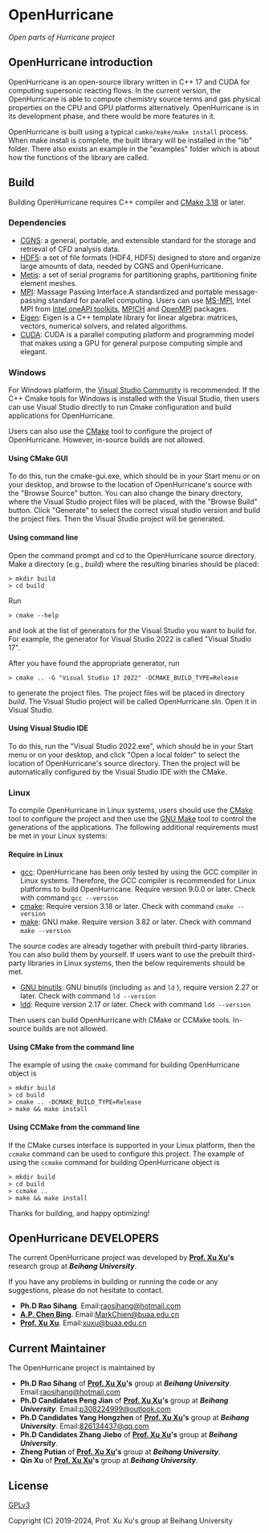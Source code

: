 ﻿# OpenHurricane

*Open parts of Hurricane project*

## OpenHurricane introduction

OpenHurricane is an open-source library written in C++ 17 and CUDA for computing supersonic reacting flows.
In the current version, the OpenHurricane is able to compute chemistry source terms and gas physical properties on the CPU and GPU platforms alternatively.
OpenHurricane is in its development phase, and there would be more features in it.

OpenHurricane is built using a typical ```camke/make/make install``` process. When make install is complete, the built library will be installed in the "lib" folder.
There also exists an example in the "examples" folder which is about how the functions of the library are called.


## Build

Building OpenHurricane requires C++ compiler and [CMake 3.18](https://cmake.org/ "CMake") or later.

### Dependencies


* [CGNS](https://github.com/CGNS/CGNS "CGNS"): a general, portable, and extensible standard for the storage and retrieval of CFD analysis data.
* [HDF5](https://www.hdfgroup.org/downloads/hdf5/ "hdf5"): a set of file formats (HDF4, HDF5) designed to store and organize large amounts of data, needed by CGNS and OpenHurricane.
* [Metis](http://glaros.dtc.umn.edu/gkhome/metis/metis/download "Metis"): a set of serial programs for partitioning graphs, partitioning finite element meshes.
* [MPI](https://computing.llnl.gov/tutorials/mpi/ "MPI"): Massage Passing Interface.A standardized and portable message-passing standard for parallel computing.
  Users can use [MS-MPI](https://github.com/Microsoft/Microsoft-MPI "MS-MPI"), Intel MPI from [Intel oneAPI toolkits](https://www.intel.com/content/www/us/en/developer/tools/oneapi/toolkits.html, "Intel oneAPI"), [MPICH](https://github.com/pmodels/mpich "MPICH") and [OpenMPI](https://github.com/open-mpi/ompi "OpenMPI") packages.
* [Eigen](http://eigen.tuxfamily.org/ "Eigen"): Eigen is a C++ template library for linear algebra: matrices, vectors, numerical solvers, and related algorithms.
* [CUDA](https://developer.nvidia.com/cuda-downloads "CUDA"): CUDA is a parallel computing platform and programming model that makes using a GPU for general purpose computing simple and elegant.

### Windows

For Windows platform, the [Visual Studio Community](https://visualstudio.microsoft.com/ "Visual Studio IDE") is recommended.
If the C++ Cmake tools for Windows is installed with the Visual Studio, then users can use Visual Studio directly to run Cmake configuration and build applications for OpenHurricane.

Users can also use the [CMake](https://cmake.org/, "CMake") tool to configure the project of OpenHurricane.
However, in-source builds are not allowed.

#### Using CMake GUI

To do this, run the cmake-gui.exe, which should be in your Start menu or on your desktop,
and browse to the location of OpenHurricane's
source with the "Browse Source" button. You can also change the binary
directory, where the Visual Studio project files will be placed, with the "Browse Build" button. 
Click "Generate" to select the correct visual studio version and build the project files.
Then the Visual Studio project will be generated.

#### Using command line

Open the command prompt and cd to the OpenHurricane source directory.
Make a directory (e.g., *build*) where the resulting binaries should be placed:

    > mkdir build
    > cd build

Run

    > cmake --help

and look at the list of generators for the Visual Studio you
want to build for. For example, the generator for Visual Studio 2022
is called "Visual Studio 17".

After you have found the appropriate generator, run

    > cmake .. -G "Visual Studio 17 2022" -DCMAKE_BUILD_TYPE=Release

to generate the project files. The project files will be placed in directory *build*.
The Visual Studio project will be called OpenHurricane.sln. Open it in Visual
Studio. 

#### Using Visual Studio IDE

To do this, run the "Visual Studio 2022.exe", which should be in your Start menu or on your desktop,
and click "Open a local folder" to select the location of OpenHurricane's source directory. 
Then the project will be automatically configured by the Visual Studio IDE with the CMake.

### Linux

To compile OpenHurricane in Linux systems, users should use the [CMake](https://cmake.org/ "cmake") tool 
to configure the project and then use the [GNU Make](https://ftp.gnu.org/gnu/make/ "make") tool 
to control the generations of the applications. 
The following additional requirements must be met in your Linux systems:

#### Require in Linux
* [gcc](https://ftp.gnu.org/gnu/gcc/ "gcc"):  OpenHurricane has been only tested by using the GCC compiler in Linux systems. Therefore, the GCC compiler is recommended for Linux platforms to build OpenHurricane.
        Require version 9.0.0 or later.
        Check with command ```gcc --version```
* [cmake](https://cmake.org/ "cmake"): Require version 3.18 or later.
        Check with command ```cmake --version```
* [make](https://ftp.gnu.org/gnu/make/ "make"): GNU make. Require version 3.82 or later. 
        Check with command ```make --version```

The source codes are already together with prebuilt third-party libraries.
You can also build them by yourself.
 If users want to use the prebuilt third-party libraries in Linux systems,
 then the below requirements should be met.
* [GNU binutils](https://ftp.gnu.org/gnu/binutils/ "GNU binutils"): GNU binutils (including ```as``` and ```ld``` ), require version 2.27 or later. 
        Check with command ```ld --version```
* [ldd](https://ftp.gnu.org/gnu/glibc/ "ldd"): Require version 2.17 or later. 
        Check with command ```ldd --version```

Then users can build OpenHurricane with CMake or CCMake tools.
In-source builds are not allowed.
#### Using CMake from the command line

The example of using the ```cmake``` command for building OpenHurricane object is

    > mkdir build
    > cd build
    > cmake .. -DCMAKE_BUILD_TYPE=Release
    > make && make install


#### Using CCMake from the command line

If the CMake curses interface is supported in your Linux platform, then the ```ccmake``` command can be used to configure this project.
The example of using the ```ccmake``` command for building OpenHurricane object is

    > mkdir build
    > cd build
    > ccmake ..
    > make && make install

Thanks for building, and happy optimizing!

## OpenHurricane DEVELOPERS

The current OpenHurricane project was developed by **[Prof. Xu Xu](https://shi.buaa.edu.cn/xuxu/en/index.htm "Prof. Xu Xu")'s** research group at ***Beihang University***.

If you have any problems in building or running the code or any suggestions, please do not hesitate to contact.

 * **Ph.D Rao Sihang**. Email:<raosihang@hotmail.com>
 * **[A.P. Chen Bing](http://shi.buaa.edu.cn/chenbing/zh_CN/index.htm "A.P. Chen Bing")**. Email:<MarkChien@buaa.edu.cn>
 * **[Prof. Xu Xu](https://shi.buaa.edu.cn/xuxu/en/index.htm "Prof. Xu Xu")**. Email:<xuxu@buaa.edu.cn>

## Current Maintainer

The OpenHurricane project is maintained by  

* **Ph.D Rao Sihang** of **[Prof. Xu Xu](https://shi.buaa.edu.cn/xuxu/en/index.htm "Prof. Xu Xu")'s** group at ***Beihang University***. Email:raosihang@hotmail.com
* **Ph.D Candidates Peng Jian** of **[Prof. Xu Xu](https://shi.buaa.edu.cn/xuxu/en/index.htm "Prof. Xu Xu")'s** group at ***Beihang University***. Email:p308224999@outlook.com
* **Ph.D Candidates Yang Hongzhen** of **[Prof. Xu Xu](https://shi.buaa.edu.cn/xuxu/en/index.htm "Prof. Xu Xu")'s** group at ***Beihang University***. Email:826134437@qq.com
* **Ph.D Candidates Zhang Jiebo** of **[Prof. Xu Xu](https://shi.buaa.edu.cn/xuxu/en/index.htm "Prof. Xu Xu")'s** group at ***Beihang University***.
* **Zheng Putian** of **[Prof. Xu Xu](https://shi.buaa.edu.cn/xuxu/en/index.htm "Prof. Xu Xu")'s** group at ***Beihang University***.
* **Qin Xu** of **[Prof. Xu Xu](https://shi.buaa.edu.cn/xuxu/en/index.htm "Prof. Xu Xu")'s** group at ***Beihang University***.


## License

[GPLv3](https://www.gnu.org/licenses/gpl-3.0.en.html "GNU General Public License version 3")

Copyright (C) 2019-2024, Prof. Xu Xu's group at Beihang University   

